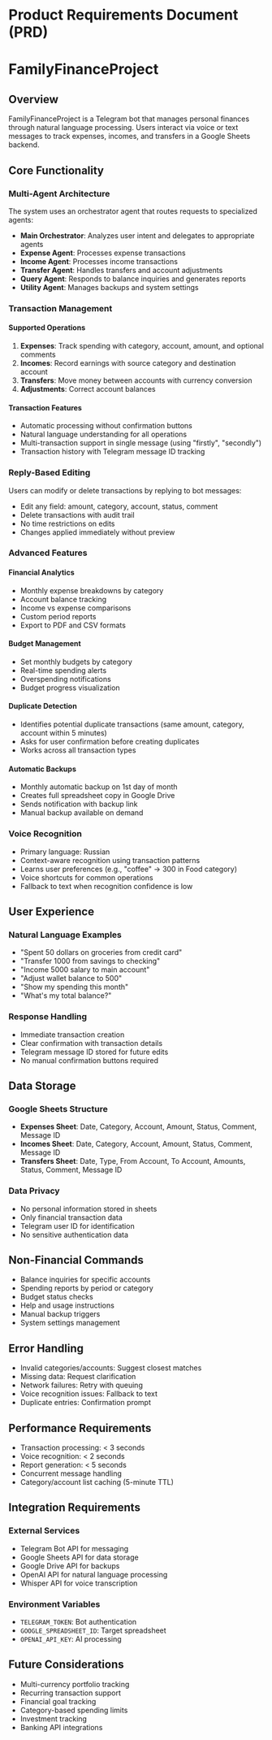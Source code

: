# Product Requirements Document (PRD)
# FamilyFinanceProject

## Overview

FamilyFinanceProject is a Telegram bot that manages personal finances through natural language processing. Users interact via voice or text messages to track expenses, incomes, and transfers in a Google Sheets backend.

## Core Functionality

### Multi-Agent Architecture

The system uses an orchestrator agent that routes requests to specialized agents:
- **Main Orchestrator**: Analyzes user intent and delegates to appropriate agents
- **Expense Agent**: Processes expense transactions
- **Income Agent**: Processes income transactions
- **Transfer Agent**: Handles transfers and account adjustments
- **Query Agent**: Responds to balance inquiries and generates reports
- **Utility Agent**: Manages backups and system settings

### Transaction Management

#### Supported Operations
1. **Expenses**: Track spending with category, account, amount, and optional comments
2. **Incomes**: Record earnings with source category and destination account
3. **Transfers**: Move money between accounts with currency conversion
4. **Adjustments**: Correct account balances

#### Transaction Features
- Automatic processing without confirmation buttons
- Natural language understanding for all operations
- Multi-transaction support in single message (using "firstly", "secondly")
- Transaction history with Telegram message ID tracking

### Reply-Based Editing

Users can modify or delete transactions by replying to bot messages:
- Edit any field: amount, category, account, status, comment
- Delete transactions with audit trail
- No time restrictions on edits
- Changes applied immediately without preview

### Advanced Features

#### Financial Analytics
- Monthly expense breakdowns by category
- Account balance tracking
- Income vs expense comparisons
- Custom period reports
- Export to PDF and CSV formats

#### Budget Management
- Set monthly budgets by category
- Real-time spending alerts
- Overspending notifications
- Budget progress visualization

#### Duplicate Detection
- Identifies potential duplicate transactions (same amount, category, account within 5 minutes)
- Asks for user confirmation before creating duplicates
- Works across all transaction types

#### Automatic Backups
- Monthly automatic backup on 1st day of month
- Creates full spreadsheet copy in Google Drive
- Sends notification with backup link
- Manual backup available on demand

### Voice Recognition

- Primary language: Russian
- Context-aware recognition using transaction patterns
- Learns user preferences (e.g., "coffee" → 300 in Food category)
- Voice shortcuts for common operations
- Fallback to text when recognition confidence is low

## User Experience

### Natural Language Examples
- "Spent 50 dollars on groceries from credit card"
- "Transfer 1000 from savings to checking"
- "Income 5000 salary to main account"
- "Adjust wallet balance to 500"
- "Show my spending this month"
- "What's my total balance?"

### Response Handling
- Immediate transaction creation
- Clear confirmation with transaction details
- Telegram message ID stored for future edits
- No manual confirmation buttons required

## Data Storage

### Google Sheets Structure
- **Expenses Sheet**: Date, Category, Account, Amount, Status, Comment, Message ID
- **Incomes Sheet**: Date, Category, Account, Amount, Status, Comment, Message ID
- **Transfers Sheet**: Date, Type, From Account, To Account, Amounts, Status, Comment, Message ID

### Data Privacy
- No personal information stored in sheets
- Only financial transaction data
- Telegram user ID for identification
- No sensitive authentication data

## Non-Financial Commands

- Balance inquiries for specific accounts
- Spending reports by period or category
- Budget status checks
- Help and usage instructions
- Manual backup triggers
- System settings management

## Error Handling

- Invalid categories/accounts: Suggest closest matches
- Missing data: Request clarification
- Network failures: Retry with queuing
- Voice recognition issues: Fallback to text
- Duplicate entries: Confirmation prompt

## Performance Requirements

- Transaction processing: < 3 seconds
- Voice recognition: < 2 seconds
- Report generation: < 5 seconds
- Concurrent message handling
- Category/account list caching (5-minute TTL)

## Integration Requirements

### External Services
- Telegram Bot API for messaging
- Google Sheets API for data storage
- Google Drive API for backups
- OpenAI API for natural language processing
- Whisper API for voice transcription

### Environment Variables
- `TELEGRAM_TOKEN`: Bot authentication
- `GOOGLE_SPREADSHEET_ID`: Target spreadsheet
- `OPENAI_API_KEY`: AI processing

## Future Considerations

- Multi-currency portfolio tracking
- Recurring transaction support
- Financial goal tracking
- Category-based spending limits
- Investment tracking
- Banking API integrations